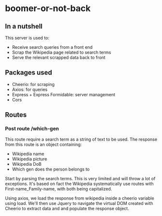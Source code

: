 # boomer-or-not-back

## In a nutshell

This server is used to:
- Receive search queries from a front end
- Scrap the Wikipedia page related to search terms
- Serve the relevant scrapped data back to front

## Packages used

- Cheerio: for scraping
- Axios: for queries
- Express + Express Formidable: server management
- Cors

## Routes

### Post route /which-gen

This route require
a search term as a string of text to be used. 
The response from this route is an object containing: 
  - Wikipedia name 
  - Wikipedia picture
  - Wikipedia DoB
  - Which gen does the person belongs to

Start by parsing the search terms. This is very limited and will throw a lot of exceptions. It's based on fact the Wikipedia systematically use routes with First-name_Family-name, with both being capitalized. 

Using axios, we load the response from wikipedia inside a cheerio variable using load. We'll then use Jquery to navigate the virtual DOM created with Cheerio to extract data and and populate the response object.

